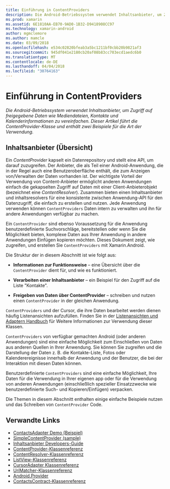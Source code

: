 ```yaml
---
title: Einführung in ContentProviders
description: Die Android-Betriebssystem verwendet Inhaltsanbieter, um Zugriff auf freigegebene Daten wie Mediendateien, Kontakte und Kalenderinformationen zu vereinfachen. Dieser Artikel führt die ContentProvider-Klasse und enthält zwei Beispiele für die Art der Verwendung.
ms.prod: xamarin
ms.assetid: 6E1810AA-EB70-9AD0-1B32-D9418908CC97
ms.technology: xamarin-android
author: mgmclemore
ms.author: mamcle
ms.date: 03/09/2018
ms.openlocfilehash: e534c02820bfeab3a5bc1211bf0cbb20b9821af3
ms.sourcegitcommit: 945df041e2180cb20af08b83cc703ecd1aedc6b0
ms.translationtype: MT
ms.contentlocale: de-DE
ms.lasthandoff: 04/04/2018
ms.locfileid: "30764163"
---
```

# <a name="intro-to-contentproviders"></a>Einführung in ContentProviders

_Die Android-Betriebssystem verwendet Inhaltsanbieter, um Zugriff auf freigegebene Daten wie Mediendateien, Kontakte und Kalenderinformationen zu vereinfachen. Dieser Artikel führt die ContentProvider-Klasse und enthält zwei Beispiele für die Art der Verwendung._


## <a name="content-providers-overview"></a>Inhaltsanbieter (Übersicht)

Ein *ContentProvider* kapselt ein Datenrepository und stellt eine API, um darauf zuzugreifen. Der Anbieter, die als Teil einer Android-Anwendung, die in der Regel auch eine Benutzeroberfläche enthält, die zum Anzeigen von/Verwalten der Daten vorhanden ist. Der wichtigste Vorteil der Verwendung von Content-Anbieter ermöglicht anderen Anwendungen einfach die gekapselten Zugriff auf Daten mit einer Client-Anbieterobjekt (bezeichnet eine *ContentResolver*). Zusammen bieten einen Inhaltsanbieter und inhaltsresolvers für eine konsistente zwischen Anwendung-API für den Datenzugriff, die einfach zu erstellen und nutzen. Jede Anwendung verwenden können `ContentProviders` Daten intern zu verwalten und ihn für andere Anwendungen verfügbar zu machen.

Ein `ContentProvider` sind ebenso Voraussetzung für die Anwendung benutzerdefinierte Suchvorschläge, bereitstellen oder wenn Sie die Möglichkeit bieten, komplexe Daten aus Ihrer Anwendung in andere Anwendungen Einfügen kopieren möchten. Dieses Dokument zeigt, wie zugreifen, und erstellen Sie `ContentProviders` mit Xamarin.Android.

Die Struktur der in diesem Abschnitt ist wie folgt aus:

- **Informationen zur Funktionsweise** &ndash; eine Übersicht über die `ContentProvider` dient für, und wie es funktioniert.

- **Verarbeiten einer Inhaltsanbieter** &ndash; ein Beispiel für den Zugriff auf die Liste "Kontakte".

- **Freigeben von Daten über ContentProvider** &ndash; schreiben und nutzen einen `ContentProvider` in der gleichen Anwendung.

`ContentProviders` und der Cursor, die ihre Daten bearbeitet werden dienen häufig Listenansichten aufzufüllen. Finden Sie in der [Listenansichten und Adaptern Handbuch](~/android/user-interface/layouts/list-view/index.md) für Weitere Informationen zur Verwendung dieser Klassen.

`ContentProviders` von verfügbar gemachten Android (oder anderen Anwendungen) sind eine einfache Möglichkeit zum Einschließen von Daten aus anderen Quellen in Ihrer Anwendung. Sie können Sie zugreifen und die Darstellung der Daten z. B. die Kontakte-Liste, Fotos oder Kalenderereignisse innerhalb der Anwendung und der Benutzer, die bei der Interaktion mit diesen Daten können.

Benutzerdefinierte `ContentProviders` sind eine einfache Möglichkeit, Ihre Daten für die Verwendung in Ihrer eigenen app oder für die Verwendung von anderen Anwendungen (einschließlich spezieller Einsatzzwecke wie benutzerdefinierte Such- und Kopieren/Einfügen) verpacken.

Die Themen in diesem Abschnitt enthalten einige einfache Beispiele nutzen und das Schreiben von `ContentProvider` Code.



## <a name="related-links"></a>Verwandte Links

- [ContactsAdapter Demo (Beispiel)](https://developer.xamarin.com/samples/monodroid/PlatformFeatures/ContactsAdapterDemo/)
- [SimpleContentProvider (sample)](https://developer.xamarin.com/samples/monodroid/PlatformFeatures/SimpleContentProvider)
- [Inhaltsanbieter Developers-Guide](http://developer.android.com/guide/topics/providers/content-providers.html)
- [ContentProvider-Klassenreferenz](https://developer.xamarin.com/api/type/Android.Content.ContentProvider/)
- [ContentResolver-Klassenreferenz](https://developer.xamarin.com/api/type/Android.Content.ContentResolver/)
- [ListView-Klassenreferenz](https://developer.xamarin.com/api/type/Android.Widget.ListView/)
- [CursorAdapter Klassenreferenz](https://developer.xamarin.com/api/type/Android.Widget.CursorAdapter/)
- [UriMatcher-Klassenreferenz](https://developer.xamarin.com/api/type/Android.Content.UriMatcher/)
- [Android.Provider](https://developer.xamarin.com/api/namespace/Android.Provider/)
- [ContactsContract-Klassenreferenz](https://developer.xamarin.com/api/type/Android.Provider.ContactsContract/)
